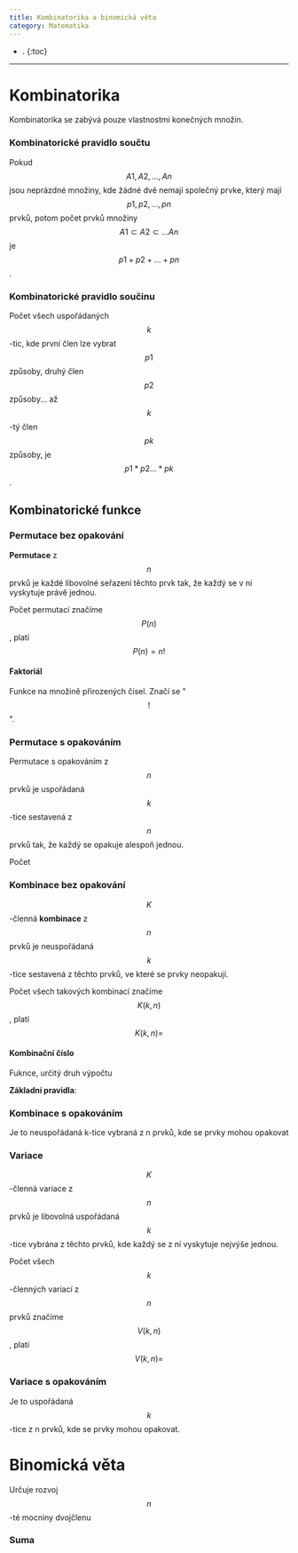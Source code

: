 ```yaml
---
title: Kombinatorika a binomická věta
category: Matematika
---
```


- .
{:toc}
---

# Kombinatorika
Kombinatorika se zabývá pouze vlastnostmi konečných množin. 

### Kombinatorické pravidlo součtu 
Pokud $$A1, A2,..., An$$ jsou neprázdné množiny, kde žádné dvě nemají společný prvke, který mají $$p1, p2,...,pn$$ prvků, potom počet prvků množiny $$A1 \subset A2 \subset ... An$$ je $$p1 + p2 + ... + pn$$.

### Kombinatorické pravidlo součinu
Počet všech uspořádaných $$k$$-tic, kde první člen lze vybrat $$p1$$ způsoby, druhý člen $$p2$$ způsoby... až $$k$$-tý člen $$pk$$ způsoby, je $$p1*p2...*pk$$.


## Kombinatorické funkce 

### Permutace bez opakování
**Permutace** z $$n$$ prvků je každé libovolné seřazení těchto prvk tak, že každý se v ní vyskytuje právě jednou.

Počet permutací značíme $$P(n)$$, platí $$P(n) = n!$$

#### Faktoriál
Funkce na množině přirozených čísel. Značí se "$$!$$".

### Permutace s opakováním
Permutace s opakováním z $$n$$ prvků je uspořádaná $$k$$-tice sestavená z $$n$$ prvků tak, že každý se opakuje alespoň jednou.

Počet 

### Kombinace bez opakování
$$K$$-členná **kombinace** z $$n$$ prvků je neuspořádaná $$k$$-tice sestavená z těchto prvků, ve které se prvky neopakují. 

Počet všech takových kombinací značíme $$K(k, n)$$, platí $$K(k, n) =$$

#### Kombinační číslo
Fuknce, určitý druh výpočtu

**Základní pravidla**:

### Kombinace s opakováním
Je to neuspořádaná k-tice vybraná z n prvků, kde se prvky mohou opakovat

### Variace 
$$K$$-členná variace z $$n$$ prvků je libovolná uspořádaná $$k$$-tice vybrána z těchto prvků, kde každý se z ní vyskytuje nejvýše jednou. 

Počet všech $$k$$-členných variací z $$n$$ prvků značíme $$V(k, n)$$, platí $$V(k, n) =$$

### Variace s opakováním 
Je to uspořádaná $$k$$-tice z n prvků, kde se prvky mohou opakovat. 

# Binomická věta
Určuje rozvoj $$n$$-té mocniny dvojčlenu

### Suma